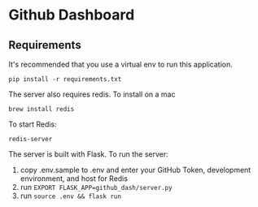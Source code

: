 # Github Dashboard

## Requirements

It's recommended that you use a virtual env to run this application.

`pip install -r requirements.txt`

The server also requires redis. To install on a mac

`brew install redis`

To start Redis:

`redis-server`

The server is built with Flask. To run the server:

1. copy .env.sample to .env and enter your GitHub Token, development environment, and host for Redis
2. run `EXPORT FLASK_APP=github_dash/server.py`
3. run `source .env && flask run`
